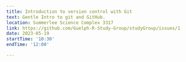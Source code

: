 ```yaml
---
title: Introduction to version control with Git
text: Gentle Intro to git and GitHub.
location: Summerlee Science Complex 3317
link: https://github.com/Guelph-R-Study-Group/studyGroup/issues/1
date: 2023-05-19
startTime: '10:30'
endTime: '12:00'

---
```

